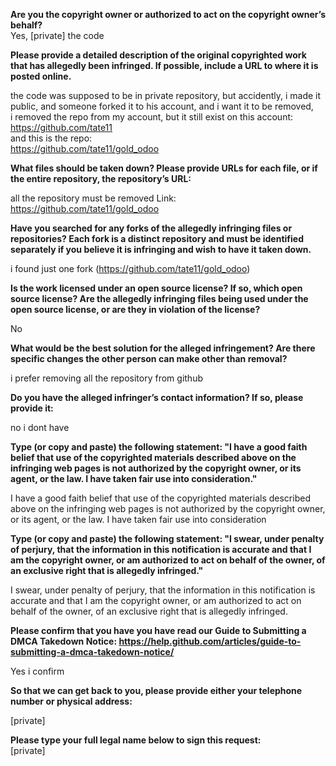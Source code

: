 **Are you the copyright owner or authorized to act on the copyright owner’s behalf?**  
Yes, [private] the code

**Please provide a detailed description of the original copyrighted work that has allegedly been infringed. If possible, include a URL to where it is posted online.**  

the code was supposed to be in private repository, but accidently, i made it public, and someone forked it to his account, and i want it to be removed,  
i removed the repo from my account, but it still exist on this account:  
https://github.com/tate11  
and this is the repo:  
https://github.com/tate11/gold_odoo  

**What files should be taken down? Please provide URLs for each file, or if the entire repository, the repository’s URL:**  

all the repository must be removed
Link: https://github.com/tate11/gold_odoo

**Have you searched for any forks of the allegedly infringing files or repositories? Each fork is a distinct repository and must be identified separately if you believe it is infringing and wish to have it taken down.**  

i found just one fork (https://github.com/tate11/gold_odoo)  

**Is the work licensed under an open source license? If so, which open source license? Are the allegedly infringing files being used under the open source license, or are they in violation of the license?**  

No  

**What would be the best solution for the alleged infringement? Are there specific changes the other person can make other than removal?**  

i prefer removing all the repository from github

**Do you have the alleged infringer’s contact information? If so, please provide it:**  

no i dont have  

**Type (or copy and paste) the following statement: "I have a good faith belief that use of the copyrighted materials described above on the infringing web pages is not authorized by the copyright owner, or its agent, or the law. I have taken fair use into consideration."**  

I have a good faith belief that use of the copyrighted materials described above on the infringing web pages is not authorized by the copyright owner, or its agent, or the law. I have taken fair use into consideration  

**Type (or copy and paste) the following statement: "I swear, under penalty of perjury, that the information in this notification is accurate and that I am the copyright owner, or am authorized to act on behalf of the owner, of an exclusive right that is allegedly infringed."**  

I swear, under penalty of perjury, that the information in this notification is accurate and that I am the copyright owner, or am authorized to act on behalf of the owner, of an exclusive right that is allegedly infringed.  

**Please confirm that you have you have read our Guide to Submitting a DMCA Takedown Notice: https://help.github.com/articles/guide-to-submitting-a-dmca-takedown-notice/**  

Yes i confirm  

**So that we can get back to you, please provide either your telephone number or physical address:**  
 
[private]  

**Please type your full legal name below to sign this request:**  
[private]
